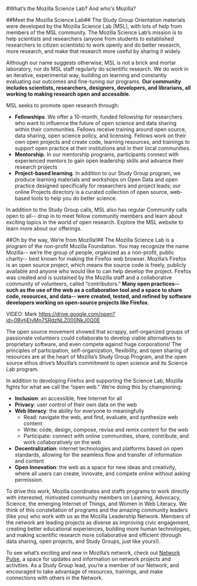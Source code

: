 #What’s the Mozilla Science Lab? And who's Mozilla? 

##Meet the Mozilla Science Lab##
The Study Group Orientation materials were developed by the Mozilla Science Lab (MSL), with lots of help from members of the MSL community. The Mozilla Science Lab’s mission is to help scientists and researchers (anyone from students to established researchers to citizen scientists) to work openly and do better research, more research, and make that research more useful by sharing it widely. 

Although our name suggests otherwise, MSL is not a brick and mortar laboratory, nor do MSL staff regularly do scientific research. We do work in an iterative, experimental way, building on learning and constantly evaluating our outcomes and fine-tuning our programs.  **Our community includes scientists, researchers, designers, developers, and librarians, all working to making research open and accessible.**

MSL seeks to promote open research through: 

* **Fellowships**. We offer a 10-month, funded fellowship for researchers who want to influence the future of open science and data sharing within their communities. Fellows receive training around open source, data sharing, open science policy, and licensing. Fellows work on their own open projects and create code, learning resources, and trainings to support open practice at their institutions and in their local communities. 
* **Mentorship**. In our mentorship programs, participants connect with experienced mentors to gain open leadership skills and advance their research projects 
* **Project-based learning**. In addition to our Study Group program, we produce learning materials and workshops on Open Data and open practice designed specifically for researchers and project leads; our online Projects directory is a curated collection of open source, web-based tools to help you do better science.

In addition to the Study Group calls, MSL also has regular Community calls open to all-- drop in to meet fellow community members and learn about exciting topics in the world of open research. Explore the MSL website to learn more about our offerings.

##Oh by the way, We’re from Mozilla!##
The Mozilla Science Lab is a program of the non-profit Mozilla Foundation. You may recognize the name Mozilla-- we’re the group of people, organized as a non-profit, public charity-- best known for making the Firefox web browser. Mozilla’s Firefox is an open source project, which means the source code is freely, publicly available and anyone who would like to can help develop the project. Firefox was created and is sustained by the Mozilla staff and a collaborative community of volunteers, called “contributors.”  **Many open practices-- such as the use of the web as a collaboration tool and a space to share code, resources, and data-- were created, tested, and refined by software developers working on open-source projects like Firefox.**

VIDEO: Mark https://drive.google.com/open?id=0BytjEIvMn7SRdzNLZ000NkJ0Q0E

The open source movement showed that scrappy, self-organized groups of passionate volunteers could collaborate to develop viable alternatives to proprietary software, and even compete against huge corporations! The principles of participation, self-organization, flexibility, and open sharing of resources are at the heart of Mozilla’s Study Group Program, and the open source ethos drive’s Mozilla’s commitment to open science and its Science Lab program.

In addition to developing Firefox and supporting the Science Lab, Mozilla fights for what we call the “open web.” We’re doing this by championing:

* **Inclusion**: an accessible, free Internet for all
* **Privacy**: user control of their own data on the web
* **Web literacy**: the ability for everyone to meaningfully
	* Read: navigate the web, and find, evaluate, and synthesize web content
	* Write: code, design, compose, revise and remix content for the web
	* Participate: connect with online communities, share, contribute, and work collaboratively on the web
* **Decentralization**:  internet technologies and platforms based on open standards, allowing for the seamless flow and transfer of information and content
* **Open Innovation**: the web as a space for new ideas and creativity, where all users can create, innovate, and compete online without asking permission.

To drive this work, Mozilla coordinates and staffs programs to work directly with interested, motivated community members on Learning, Advocacy, Science, the emerging Internet of Things, and Women in Web Literacy. We think of this constellation of programs and the amazing community leaders (like you) who work with us as the Mozilla Leadership Network. Members of the network are leading projects as diverse as improving civic engagement, creating better educational experiences, building more human technologies, and making scientific research more collaborative and efficient (through data sharing, open projects, and Study Groups, just like yours!).  

To see what’s exciting and new in Mozilla’s network, check out [Network Pulse](https://mozilla.github.io/network-pulse/), a space for updates and information on network projects and activities. As a Study Group lead, you’re a member of our Network, and encouraged to take advantage of resources, trainings, and make  connections with others in the Network. 
